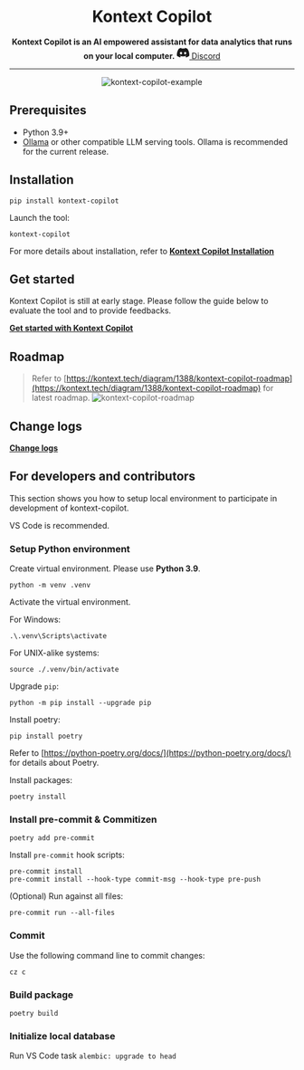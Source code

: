 # <div align="center">Kontext Copilot</div>

<div align="center">
<b>Kontext Copilot is an AI empowered assistant for data analytics that runs on your local computer.</b>

<a href="https://discord.gg/MYna8q5J" target="_blank" title="Discord">
    <svg xmlns="http://www.w3.org/2000/svg" width="22" height="22" fill="currentColor" class="bi bi-discord" viewBox="0 0 16 16">
        <path d="M13.545 2.907a13.2 13.2 0 0 0-3.257-1.011.05.05 0 0 0-.052.025c-.141.25-.297.577-.406.833a12.2 12.2 0 0 0-3.658 0 8 8 0 0 0-.412-.833.05.05 0 0 0-.052-.025c-1.125.194-2.22.534-3.257 1.011a.04.04 0 0 0-.021.018C.356 6.024-.213 9.047.066 12.032q.003.022.021.037a13.3 13.3 0 0 0 3.995 2.02.05.05 0 0 0 .056-.019q.463-.63.818-1.329a.05.05 0 0 0-.01-.059l-.018-.011a9 9 0 0 1-1.248-.595.05.05 0 0 1-.02-.066l.015-.019q.127-.095.248-.195a.05.05 0 0 1 .051-.007c2.619 1.196 5.454 1.196 8.041 0a.05.05 0 0 1 .053.007q.121.1.248.195a.05.05 0 0 1-.004.085 8 8 0 0 1-1.249.594.05.05 0 0 0-.03.03.05.05 0 0 0 .003.041c.24.465.515.909.817 1.329a.05.05 0 0 0 .056.019 13.2 13.2 0 0 0 4.001-2.02.05.05 0 0 0 .021-.037c.334-3.451-.559-6.449-2.366-9.106a.03.03 0 0 0-.02-.019m-8.198 7.307c-.789 0-1.438-.724-1.438-1.612s.637-1.613 1.438-1.613c.807 0 1.45.73 1.438 1.613 0 .888-.637 1.612-1.438 1.612m5.316 0c-.788 0-1.438-.724-1.438-1.612s.637-1.613 1.438-1.613c.807 0 1.451.73 1.438 1.613 0 .888-.631 1.612-1.438 1.612"></path>
    </svg> Discord
</a>

<hr/>

![kontext-copilot-example](https://cdn.kontext.tech/Images/ai/kontext-copilot-light.gif)

</div>

## Prerequisites

-  Python 3.9+
-  [Ollama](https://ollama.com/) or other compatible LLM serving tools. Ollama is recommended for the current release.

## Installation

```
pip install kontext-copilot
```

Launch the tool:

```
kontext-copilot
```

For more details about installation, refer to [**Kontext Copilot Installation**](https://kontext.tech/article/1385/kontext-copilot-installation)

## Get started

Kontext Copilot is still at early stage. Please follow the guide below to evaluate the tool and to provide feedbacks.

[**Get started with Kontext Copilot**](https://kontext.tech/article/1386/get-started-with-kontext-copilot)

## Roadmap

> Refer to [https://kontext.tech/diagram/1388/kontext-copilot-roadmap](https://kontext.tech/diagram/1388/kontext-copilot-roadmap) for latest roadmap.
> ![kontext-copilot-roadmap](https://kontext.tech/api/flex/diagram/diagram-1388?v=1)

## Change logs

[**Change logs**](https://github.com/kontext-tech/kontext-copilot/blob/main/CHANGELOG.md)

## For developers and contributors

This section shows you how to setup local environment to participate in development of kontext-copilot.

VS Code is recommended.

### Setup Python environment

Create virtual environment. Please use **Python 3.9**.

```
python -m venv .venv
```

Activate the virtual environment.

For Windows:

```
.\.venv\Scripts\activate
```

For UNIX-alike systems:

```
source ./.venv/bin/activate
```

Upgrade `pip`:

```
python -m pip install --upgrade pip
```

Install poetry:

```
pip install poetry
```

Refer to [https://python-poetry.org/docs/](https://python-poetry.org/docs/) for details about Poetry.

Install packages:

```
poetry install
```

### Install pre-commit & Commitizen

```
poetry add pre-commit
```

Install `pre-commit` hook scripts:

```
pre-commit install
pre-commit install --hook-type commit-msg --hook-type pre-push
```

(Optional) Run against all files:

```
pre-commit run --all-files
```

### Commit

Use the following command line to commit changes:

```
cz c
```

### Build package

```
poetry build
```

### Initialize local database

Run VS Code task `alembic: upgrade to head`

